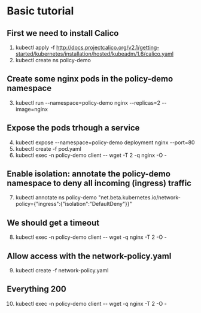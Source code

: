 # Basic tutorial

## First we need to install Calico
1) kubectl apply -f http://docs.projectcalico.org/v2.1/getting-started/kubernetes/installation/hosted/kubeadm/1.6/calico.yaml
2) kubectl create ns policy-demo
## Create some nginx pods in the policy-demo namespace
3) kubectl run --namespace=policy-demo nginx --replicas=2 --image=nginx
## Expose the pods trhough a service
4) kubectl expose --namespace=policy-demo deployment nginx --port=80
5) kubectl create -f pod.yaml
6) kubectl exec -n policy-demo client -- wget -T 2 -q nginx  -O -
## Enable isolation: annotate the policy-demo namespace to deny all incoming (ingress) traffic
7) kubectl annotate ns policy-demo "net.beta.kubernetes.io/network-policy={\"ingress\":{\"isolation\":\"DefaultDeny\"}}"
## We should get a timeout
8) kubectl exec -n policy-demo client -- wget -q nginx  -T 2 -O -
## Allow access with the network-policy.yaml
9) kubectl create -f network-policy.yaml
## Everything 200
10) kubectl exec -n policy-demo client -- wget -q nginx  -T 2 -O -
